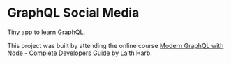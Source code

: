 # GraphQL Social Media

Tiny app to learn GraphQL.

This project was built by attending the online course [Modern GraphQL with Node - Complete Developers Guide
](https://www.udemy.com/course/modern-graphql-complete-guide/) by Laith Harb.
